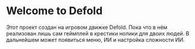 # Welcome to Defold

Этот проект создан на игровом движке Defold. Пока что в нём реализован лишь сам геймплей в крестики нолики для двоих людей. В дальнейшем может появиться меню, ИИ и настройка сложности ИИ. 
